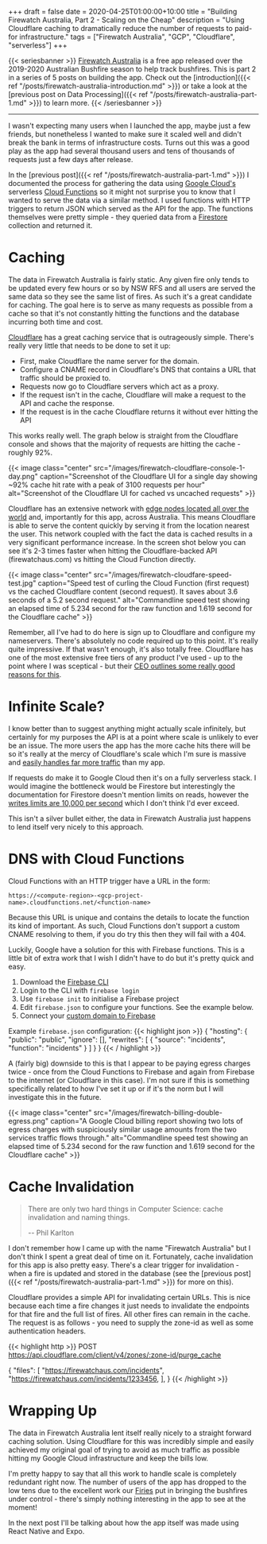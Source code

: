 +++
draft = false
date = 2020-04-25T01:00:00+10:00
title = "Building Firewatch Australia, Part 2 - Scaling on the Cheap"
description = "Using Cloudflare caching to dramatically reduce the number of requests to paid-for infrastructure."
tags = ["Firewatch Australia", "GCP", "Cloudflare", "serverless"]
+++

{{< seriesbanner >}}
[Firewatch Australia](https://firewatchaus.com/) is a free app released over the 2019-2020 Australian
Bushfire season to help track bushfires. This is part 2 in a series of 5 posts on building the app.
Check out the [introduction]({{< ref "/posts/firewatch-australia-introduction.md" >}}) or take a
look at the [previous post on Data Processing]({{< ref "/posts/firewatch-australia-part-1.md" >}})
to learn more.
{{< /seriesbanner >}}

---

I wasn't expecting many users when I launched the app, maybe just a few friends, but nonetheless I
wanted to make sure it scaled well and didn't break the bank in terms of infrastructure costs.
Turns out this was a good play as the app had several thousand users and tens of thousands
of requests just a few days after release.

In the [previous post]({{< ref "/posts/firewatch-australia-part-1.md" >}}) I documented the process
for gathering the data using [Google Cloud's][0] serverless [Cloud Functions][1] so it might not surprise you to know
that I wanted to serve the data via a similar method. I used functions with HTTP triggers
to return JSON which served as the API for the app. The functions themselves were pretty simple -
they queried data from a [Firestore][2] collection and returned it.

# Caching

The data in Firewatch Australia is fairly static. Any given fire only tends to be updated every
few hours or so by NSW RFS and all users are served the same data so they see the same list of fires.
As such it's a great candidate for caching. The goal here is to serve as many requests as possible
from a cache so that it's not constantly hitting the functions and the database incurring both time
and cost.

[Cloudflare][3] has a great caching service that is outrageously simple. There's really very little
that needs to be done to set it up:

- First, make Cloudflare the name server for the domain.
- Configure a CNAME record in Cloudflare's DNS that contains a URL that traffic should be
  proxied to.
- Requests now go to Cloudflare servers which act as a proxy.
- If the request isn't in the cache, Cloudflare will make a request to the API and cache the
  response.
- If the request is in the cache Cloudflare returns it without ever hitting the API

This works really well. The graph below is straight from the Cloudflare console and shows that the
majority of requests are hitting the cache - roughly 92%.

{{< image
      class="center"
      src="/images/firewatch-cloudflare-console-1-day.png"
      caption="Screenshot of the Cloudflare UI for a single day showing ~92% cache hit rate with a peak of 3100 requests per hour"
      alt="Screenshot of the Cloudflare UI for cached vs uncached requests" >}}

Cloudflare has an extensive network with [edge nodes located all over the world][4] and,
importantly for this app, across Australia. This means Cloudflare is able to serve the content
quickly by serving it from the location nearest the user. This network coupled with the fact the data
is cached results in a very significant performance increase. In the screen shot below you can see
it's 2-3 times faster when hitting the Cloudflare-backed API (firewatchaus.com) vs hitting the Cloud
Function directly.

{{< image
      class="center"
      src="/images/firewatch-cloudfare-speed-test.jpg"
      caption="Speed test of curling the Cloud Function (first request) vs the cached Cloudflare content (second request). It saves about 3.6 seconds of a 5.2 second request."
      alt="Commandline speed test showing an elapsed time of 5.234 second for the raw function and 1.619 second for the Cloudflare cache" >}}

Remember, all I've had to do here is sign up to Cloudflare and configure my nameservers. There's
absolutely no code required up to this point. It's really quite impressive. If that wasn't enough,
it's also totally free. Cloudflare has one of the most extensive free tiers of any product I've
used - up to the point where I was sceptical - but their [CEO outlines some really good reasons for
this][5].

# Infinite Scale?

I know better than to suggest anything might actually scale infinitely, but certainly for my purposes
the API is at a point where scale is unlikely to ever be an issue. The more users the app has the more
cache hits there will be so it's really at the mercy of Cloudflare's scale which I'm sure is massive
and [easily handles far more traffic][6] than my app.

If requests do make it to Google Cloud then it's on a fully serverless stack. I would imagine the
bottleneck would be Firestore but interestingly the documentation for Firestore doesn't mention
limits on reads, however the [writes limits are 10,000 per second][7] which I don't think I'd ever
exceed.

This isn't a silver bullet either, the data in Firewatch Australia just happens to lend itself very
nicely to this approach.

# DNS with Cloud Functions

Cloud Functions with an HTTP trigger have a URL in the form:

    https://<compute-region>-<gcp-project-name>.cloudfunctions.net/<function-name>

Because this URL is unique and contains the details to locate the function its kind of important.
As such, Cloud Functions don't support a custom CNAME resolving to them, if you do try this then they
will fail with a 404.

Luckily, Google have a solution for this with Firebase functions. This is a little bit of extra work
that I wish I didn't have to do but it's pretty quick and easy.

1. Download the [Firebase CLI][9]
2. Login to the CLI with `firebase login`
3. Use `firebase init` to initialise a Firebase project
4. Edit `firebase.json` to configure your functions. See the example below.
5. Connect your [custom domain to Firebase][10]

Example `firebase.json` configuration:
{{< highlight json >}}
{
  "hosting": {
    "public": "public",
    "ignore": [],
    "rewrites": [
      {
        "source": "incidents",
        "function": "incidents"
      }
    ]
  }
}
{{< / highlight >}}

A (fairly big) downside to this is that I appear to be paying egress charges twice - once from the
Cloud Functions to Firebase and again from Firebase to the internet (or Cloudflare in this case).
I'm not sure if this is something specifically related to how I've set it up or if it's the norm but
I will investigate this in the future.

{{< image
      class="center"
      src="/images/firewatch-billing-double-egress.png"
      caption="A Google Cloud billing report showing two lots of egress charges with suspiciously similar usage amounts from the two services traffic flows through."
      alt="Commandline speed test showing an elapsed time of 5.234 second for the raw function and 1.619 second for the Cloudflare cache" >}}

# Cache Invalidation

> There are only two hard things in Computer Science: cache invalidation and naming things.
>
> -- Phil Karlton

I don't remember how I came up with the name "Firewatch Australia" but I don't think I spent a great
deal of time on it. Fortunately, cache invalidation for this app is also pretty easy. There's a
clear trigger for invalidation - when a fire is updated and stored in the database (see the [previous
post]({{< ref "/posts/firewatch-australia-part-1.md" >}}) for more on this).

Cloudflare provides a simple API for invalidating certain URLs. This is nice because each time a fire
changes it just needs to invalidate the endpoints for that fire and the full list of fires. All other
fires can remain in the cache. The request is as follows - you need to supply the zone-id as well as
some authentication headers.

{{< highlight http >}}
POST https://api.cloudflare.com/client/v4/zones/:zone-id/purge_cache

{
    "files": [
        "https://firewatchaus.com/incidents",
        "https://firewatchaus.com/incidents/1233456,
    ],
}
{{< /highlight >}}

# Wrapping Up

The data in Firewatch Australia lent itself really nicely to a straight forward caching solution.
Using Cloudflare for this was incredibly simple and easily achieved my original goal of trying to
avoid as much traffic as possible hitting my Google Cloud infrastructure and keep the bills low.

I'm pretty happy to say that all this work to handle scale is completely redundant right now.
The number of users of the app has dropped to the low tens due to the excellent work our [Firies][8]
put in bringing the bushfires under control - there's simply nothing interesting in the app to see
at the moment!

In the next post I'll be talking about how the app itself was made using React Native and Expo.



[0]: https://cloud.google.com/
[1]: https://cloud.google.com/functions
[2]: https://cloud.google.com/firestore
[3]: https://www.cloudflare.com/
[4]: https://www.cloudflare.com/network/
[5]: https://webmasters.stackexchange.com/a/88685
[6]: https://www.troyhunt.com/serverless-to-the-max-doing-big-things-for-small-dollars-with-cloudflare-workers-and-azure-functions/
[7]: https://cloud.google.com/firestore/quotas#writes_and_transactions
[8]: https://www.urbandictionary.com/define.php?term=firies
[9]: https://firebase.google.com/docs/cli
[10]: https://firebase.google.com/docs/hosting/custom-domain

